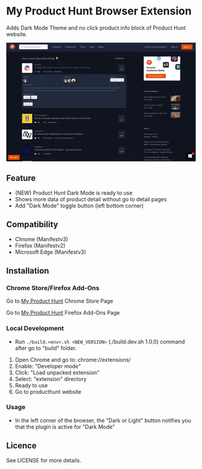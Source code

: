# My Product Hunt Browser Extension
Adds Dark Mode Theme and no click product info block of Product Hunt website.

![screenshot](promo-images/v2/my-ph-dark-mode-no-click2.jpeg)

## Feature
- (NEW) Product Hunt Dark Mode is ready to use
- Shows more data of product detail without go to detail pages
- Add "Dark Mode" toggle button (left bottom corner)

## Compatibility
- Chrome (Manifestv3)
- Firefox (Manifestv2)
- Microsoft Edge (Manifestv3)

## Installation

### Chrome Store/Firefox Add-Ons

Go to [My Product Hunt](https://chrome.google.com/webstore/detail/jbchipnpikoidnjdgmjdipiandcjhilp) Chrome Store Page

Go to [My Product Hunt](https://addons.mozilla.org/en-US/firefox/addon/my-product-hunt/) Firefox Add-Ons Page

### Local Development

- Run `./build.<env>.sh <NEW_VERSION>` (./build.dev.sh 1.0.0) command after go to "build" folder.

1. Open Chrome and go to: chrome://extensions/
2. Enable: "Developer mode"
3. Click: "Load unpacked extension"
4. Select: "extension" directory
5. Ready to use
6. Go to producthunt website

### Usage
- In the left corner of the browser, the "Dark or Light" button notifies you that the plugin is active for "Dark Mode"

## Licence
See LICENSE for more details.